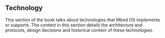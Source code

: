 ## Technology

This section of the book talks about technologies that Mbed OS implements or supports. The content in this section details the architecture and protocols, design decisions and historical context of these technologies.

